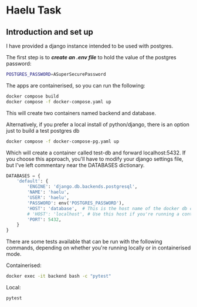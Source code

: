 # Haelu Task

## Introduction and set up

I have provided a django instance intended to be used with postgres. 

The first step is to ***create an .env file*** to hold the value of the postgres password:

```bash
POSTGRES_PASSWORD=ASuperSecurePassword
```

The apps are containerised, so you can run the following:

```bash
docker compose build
docker compose -f docker-compose.yaml up
```

This will create two containers named backend and database. 

Alternatively, if you prefer a local install of python/django, there is an option just to build a test postgres db

```bash
docker compose -f docker-compose-pg.yaml up
```

Which will create a container called test-db and forward localhost:5432. If you choose this approach, you'll have to modify your django settings file, but I've left commentary near the DATABASES dictionary.

```python
DATABASES = {
    'default': {
        'ENGINE': 'django.db.backends.postgresql',
        'NAME': 'haelu',
        'USER': 'haelu',
        'PASSWORD': env('POSTGRES_PASSWORD'),
        'HOST': 'database',  # This is the host name of the docker db container as referenced inside of the backend container
        # 'HOST': 'localhost', # Use this host if you're running a containerised db with a local running django, e.g. for testing
        'PORT': 5432,
    }
}
```

There are some tests available that can be run with the following commands, depending on whether you're running locally or in containerised mode.

Containerised:
```bash
docker exec -it backend bash -c "pytest"
```

Local:
```bash
pytest
```
